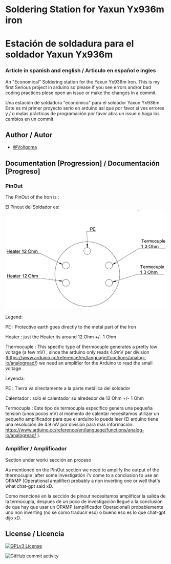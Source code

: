 # Soldering Station for Yaxun Yx936m iron 

# Estación de soldadura para el soldador Yaxun Yx936m
### Article in spanish and english / Articulo en español e ingles

An "Economical" Soldering station for the Yaxun Yx936m Iron.
This is my first Serious project in arduino so please if you see errors and/or bad coding practices plese open an issue or make the changes in a commit.

Una estación de soldadura "económica" para el soldador Yaxun Yx936m.
Este es mi primer proyecto serio en arduino así que por favor si ves errores y / o malas prácticas de programación por favor abra un issue o haga los cambios en un commit.




## Author / Autor

- [@Voligoma](https://www.github.com/Voligoma)


## Documentation [Progression] / Documentación [Progreso]

### PinOut
The PinOut of the Iron is :

El Pinout del Soldador es:
![img](https://raw.githubusercontent.com/Voligoma/Soldering-station-for-Yaxun-Yx936m/main/img/Yaxun%20Yx936m%20PinOut.png)

Legend: 

PE : Protective earth goes directly to the metal part of the Iron

Heater : just the Heater its around 12 Ohm +/- 1 Ohm

Thermocuple : This specific type of thermocuple generates a pretty low voltage (a few mV) , since the arduino only reads 4.9mV per division (https://www.arduino.cc/reference/en/language/functions/analog-io/analogread/) we need an amplifier for the Arduino to read the small voltage .


Leyenda: 

PE : Tierra va directamente a la parte metálica del soldador

Calentador : solo el calentador su alrededor de 12 Ohm +/- 1 Ohm

Termocupla : Este tipo de termocupla especifico genera una pequeña tension (unos pocos mV) al momento de calentar necesitamos utilizar un pequeño amplificador para que el arduino lo pueda leer (El arduino tiene una resolución de 4.9 mV por división para más información: https://www.arduino.cc/reference/en/language/functions/analog-io/analogread/ ).

### Amplifier / Amplificador
Section under work/ sección en proceso

As mentioned on the PinOut section we need to amplify the output of the thermocuple ,after some investigatión i'v come to a conclusion to use an OPAMP (Operational amplifier) probably a non inverting one or well that's what chat-gpt said xD.

Como mencioné en la sección de pinout necesitamos amplificar la salida de la termocupla, despues de un poco de investigación llegué a la conclusión de que hay que usar un OPAMP (amplificador Operacional) probablemente uno non inverting (no se como traducir eso) o bueno eso es lo que chat-gpt dijo xD.




## License / Licencia


[![GPLv3 License](https://img.shields.io/badge/License-GPL%20v3-yellow.svg)](https://opensource.org/licenses/)

![GitHub commit activity](https://img.shields.io/github/commit-activity/t/Voligoma/Soldering-station-for-Yaxun-Yx936m)
